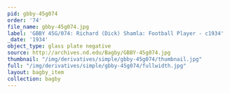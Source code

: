 ```yaml
---
pid: gbby-45g074
order: '74'
file_name: gbby-45g074.jpg
label: 'GBBY 45G/074: Richard (Dick) Shamla: Football Player - c1934'
_date: '1934'
object_type: glass plate negative
source: http://archives.nd.edu/Bagby/GBBY-45g074.jpg
thumbnail: "/img/derivatives/simple/gbby-45g074/thumbnail.jpg"
full: "/img/derivatives/simple/gbby-45g074/fullwidth.jpg"
layout: bagby_item
collection: bagby
---
```

